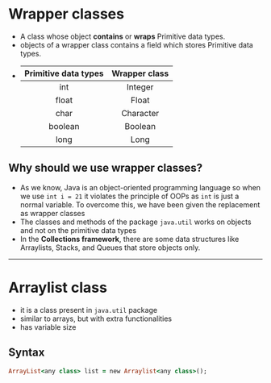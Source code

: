 # Wrapper classes

- A class whose object **contains** or **wraps** Primitive data types.
- objects of a wrapper class contains a field which stores Primitive data types.
- | Primitive data types | Wrapper class |
    |:--------------------:|:-------------:|
  |         int          |    Integer    |
  |        float         |     Float     |
  |         char         |   Character   |
  |       boolean        |    Boolean    |
  |         long         |     Long      |

## Why should we use wrapper classes?
- As we know, Java is an object-oriented programming language so when we use ```int i = 21``` it violates the principle
  of OOPs as ```int``` is just a normal variable. To overcome this, we have been given the replacement as wrapper
  classes 
- The classes and methods of the package ```java.util``` works on objects and not on the primitive data types
- In the **Collections framework**, there are some data structures like Arraylists, Stacks, and Queues that store 
  objects only.

---

# Arraylist class
- it is a class present in ```java.util``` package
- similar to arrays, but with extra functionalities
- has variable size

## Syntax
```ruby
ArrayList<any class> list = new Arraylist<any class>();
```
